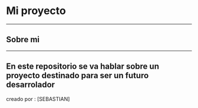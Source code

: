 # Mi proyecto 
----
## Sobre mi 
----
En este repositorio se va hablar sobre un proyecto destinado para ser un futuro desarrolador 
----
creado por : [SEBASTIAN] 
